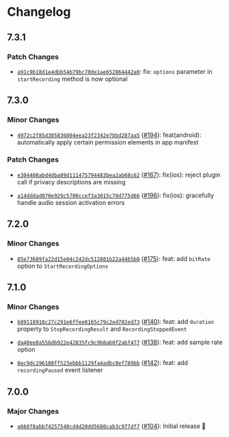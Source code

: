 # Changelog

## 7.3.1

### Patch Changes

- [`a91c9b18d1e4dbb54b79bc70de1ae652864442a0`](https://github.com/capawesome-team/capacitor-plugins-sponsorware/commit/a91c9b18d1e4dbb54b79bc70de1ae652864442a0): fix: `options` parameter in `startRecording` method is now optional

## 7.3.0

### Minor Changes

- [`4972c2f85d305836804eea23f2342e7bbd287aa5`](https://github.com/capawesome-team/capacitor-plugins-sponsorware/commit/4972c2f85d305836804eea23f2342e7bbd287aa5) ([#194](https://github.com/capawesome-team/capacitor-plugins-sponsorware/pull/194)): feat(android): automatically apply certain permission elements in app manifest

### Patch Changes

- [`e304408abd4dba89d111475794483bea2ab68c62`](https://github.com/capawesome-team/capacitor-plugins-sponsorware/commit/e304408abd4dba89d111475794483bea2ab68c62) ([#167](https://github.com/capawesome-team/capacitor-plugins-sponsorware/pull/167)): fix(ios): reject plugin call if privacy descriptions are missing

- [`a14dddad070e929c5700ccef3a3015c70d775d66`](https://github.com/capawesome-team/capacitor-plugins-sponsorware/commit/a14dddad070e929c5700ccef3a3015c70d775d66) ([#196](https://github.com/capawesome-team/capacitor-plugins-sponsorware/pull/196)): fix(ios): gracefully handle audio session activation errors

## 7.2.0

### Minor Changes

- [`85e73689fa22d15e04c242dc512801b22a4465b0`](https://github.com/capawesome-team/capacitor-plugins-sponsorware/commit/85e73689fa22d15e04c242dc512801b22a4465b0) ([#175](https://github.com/capawesome-team/capacitor-plugins-sponsorware/pull/175)): feat: add `bitRate` option to `StartRecordingOptions`

## 7.1.0

### Minor Changes

- [`b89118918c27c291e6ffee8165c79c2ed702ed73`](https://github.com/capawesome-team/capacitor-plugins-sponsorware/commit/b89118918c27c291e6ffee8165c79c2ed702ed73) ([#140](https://github.com/capawesome-team/capacitor-plugins-sponsorware/pull/140)): feat: add `duration` property to `StopRecordingResult` and `RecordingStoppedEvent`

- [`da40ee0a556db922e42835fc9c9b8a60f2abf477`](https://github.com/capawesome-team/capacitor-plugins-sponsorware/commit/da40ee0a556db922e42835fc9c9b8a60f2abf477) ([#138](https://github.com/capawesome-team/capacitor-plugins-sponsorware/pull/138)): feat: add sample rate option

- [`0ec9dc296108ff523ebbb1129fa4adbc8ef789bb`](https://github.com/capawesome-team/capacitor-plugins-sponsorware/commit/0ec9dc296108ff523ebbb1129fa4adbc8ef789bb) ([#142](https://github.com/capawesome-team/capacitor-plugins-sponsorware/pull/142)): feat: add `recordingPaused` event listener

## 7.0.0

### Major Changes

- [`a668f8abb74257540cd4d20dd5680cab3c977df7`](https://github.com/capawesome-team/capacitor-plugins-sponsorware/commit/a668f8abb74257540cd4d20dd5680cab3c977df7) ([#104](https://github.com/capawesome-team/capacitor-plugins-sponsorware/pull/104)): Initial release 🎉
